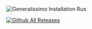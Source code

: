 ![Generalissimo Installation Rus](https://user-images.githubusercontent.com/78301641/111901237-cd809800-8a47-11eb-8fbe-ef6185dfb16c.png)

[![Github All Releases](https://img.shields.io/github/downloads/LUNKER88/cc-ra2-Generalissimoo/releases/)](https://github.com/LUNKER88/cc-ra2-Generalissimoo/releases)
